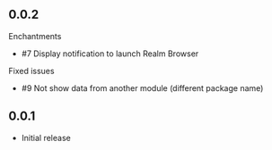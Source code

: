 ## 0.0.2

Enchantments
* #7 Display notification to launch Realm Browser

Fixed issues
* #9 Not show data from another module (different package name)

## 0.0.1

* Initial release